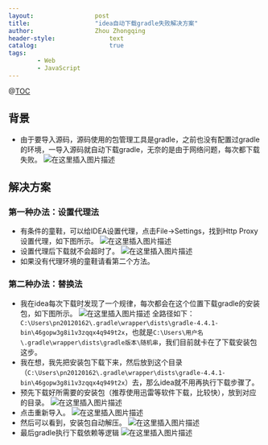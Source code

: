 ```yaml
---
layout:					post
title:					"idea自动下载gradle失败解决方案"
author:					Zhou Zhongqing
header-style:				text
catalog:					true
tags:
		- Web
		- JavaScript
---
```

@[TOC](目录)
## 背景
- 由于要导入源码，源码使用的包管理工具是gradle，之前也没有配置过gradle的环境，一导入源码就自动下载gradle，无奈的是由于网络问题，每次都下载失败。
![在这里插入图片描述](https://i-blog.csdnimg.cn/blog_migrate/3ae30f23313f234f16143adf4bd3384e.png#pic_center)

## 解决方案
### 第一种办法：设置代理法
- 有条件的童鞋，可以给IDEA设置代理，点击File->Settings，找到Http Proxy设置代理，如下图所示。
![在这里插入图片描述](https://i-blog.csdnimg.cn/blog_migrate/94ef72386365f59455c5e4d9acb5b112.png)
- 设置代理后下载就不会超时了。
![在这里插入图片描述](https://i-blog.csdnimg.cn/blog_migrate/6eb91131fa43dcec7783b4cde7faf264.png)
- 如果没有代理环境的童鞋请看第二个方法。
### 第二种办法：替换法
- 我在idea每次下载时发现了一个规律，每次都会在这个位置下载gradle的安装包，如下图所示。
![在这里插入图片描述](https://i-blog.csdnimg.cn/blog_migrate/125a66469a30e645e25c642f96a3d50a.png)
全路径如下：`C:\Users\pn20120162\.gradle\wrapper\dists\gradle-4.4.1-bin\46gopw3g8i1v3zqqx4q949t2x`，也就是`C:\Users\用户名\.gradle\wrapper\dists\gradle版本\随机串`，我们目前就卡在了下载安装包这步。
- 我在想，我先把安装包下载下来，然后放到这个目录（`C:\Users\pn20120162\.gradle\wrapper\dists\gradle-4.4.1-bin\46gopw3g8i1v3zqqx4q949t2x`）去，那么idea就不用再执行下载步骤了。
- 预先下载好所需要的安装包（推荐使用迅雷等软件下载，比较快），放到对应的目录。
![在这里插入图片描述](https://i-blog.csdnimg.cn/blog_migrate/390f2fa9f3ec1d1eb0c338daa2cab54b.png)
- 点击重新导入。
![在这里插入图片描述](https://i-blog.csdnimg.cn/blog_migrate/c352859a3a8dcf11ce5967d3ff4419e0.png)
- 然后可以看到，安装包自动解压。
![在这里插入图片描述](https://i-blog.csdnimg.cn/blog_migrate/5b4230db6677d1ebbdc294649f6c3462.png)
- 最后gradle执行下载依赖等逻辑
![在这里插入图片描述](https://i-blog.csdnimg.cn/blog_migrate/6e840a2d2f40b944fef2ff6a30dd06e4.png)
